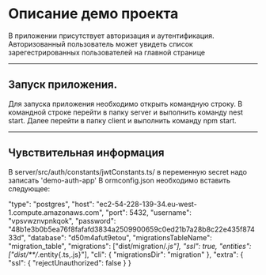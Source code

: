 # Описание демо проекта
В приложении присутствует авторизация и аутентификация. Авторизованный пользователь может увидеть список зарегестрированных пользователей на главной странице
____
## Запуск приложения.
Для запуска приложения необходимо открыть командную строку.
В командной строке перейти в папку server и выполнить команду nest start.
Далее перейти в папку client и выполнить команду npm start.
____
## Чувствительная информация
В server/src/auth/сonstants/jwtConstants.ts/ в переменную secret надо записать 'demo-auth-app'
В ormconfig.json необходимо вставить следующее:

"type": "postgres",
  "host": "ec2-54-228-139-34.eu-west-1.compute.amazonaws.com",
  "port": 5432,
  "username": "vpsvwznvpnkqok",
  "password":
    "48b1e3b0b5ea76f8fafafd3834a2509900659c0ed21b7a28b8c22e435f87433d",
  "database": "d50m4afut9etou",
  "migrationsTableName": "migration_table",
  "migrations": ["dist/migration/*.js"],
  "ssl": true,
  "entities": ["dist/**/*.entity{.ts,.js}"],
  "cli": {
    "migrationsDir": "migration"
  },
  "extra": {
    "ssl": {
      "rejectUnauthorized": false
    }
  }
